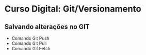 # Curso Digital: Git/Versionamento


## Salvando alterações no GIT
* Comando Git Push
* Comando Git Pull
* Comando Git Fetch
